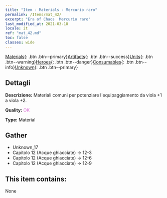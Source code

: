 ```yaml
---
title: "Item - Materials - Mercurio raro"
permalink: /Items/mat_42/
excerpt: "Era of Chaos  Mercurio raro"
last_modified_at: 2021-03-18
locale: it
ref: "mat_42.md"
toc: false
classes: wide
---
```

 [Materials](/it/Items/){: .btn .btn--primary}[Artifacts](/it/Items/Artifacts/){: .btn .btn--success}[Units](/it/Items/Units/){: .btn .btn--warning}[Heroes](/it/Items/Heroes/){: .btn .btn--danger}[Consumables](/it/Items/Consumables/){: .btn .btn--info}[Unknown](/it/Items/Unknown/){: .btn .btn--primary}

## Dettagli
 **Descrizione:** Materiali comuni per potenziare l'equipaggiamento da viola +1 a viola +2.

 **Quality:** <span style="color: #DA70D6">OK</span>

 **Type:** Material

## Gather

*    Unknown_17 
*    Capitolo 12 (Acque ghiacciate) -> 12-3 
*    Capitolo 12 (Acque ghiacciate) -> 12-6 
*    Capitolo 12 (Acque ghiacciate) -> 12-9 

## This item contains:

  None

